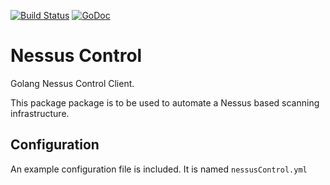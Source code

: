 [![Build Status](https://travis-ci.org/kkirsche/nessusControl.svg?branch=master)](https://travis-ci.org/kkirsche/nessusControl) [![GoDoc](https://godoc.org/github.com/kkirsche/nessusControl?status.svg)](https://godoc.org/github.com/kkirsche/nessusControl)

# Nessus Control
Golang Nessus Control Client.

This package package is to be used to automate a Nessus based scanning infrastructure.

## Configuration
An example configuration file is included. It is named `nessusControl.yml`
